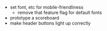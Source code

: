 * set font, etc for mobile-friendliness
    * remove that feature flag for default fonts
* prototype a scoreboard
* make header buttons light up correctly